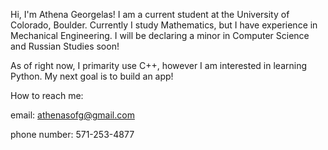 Hi, I'm Athena Georgelas!
I am a current student at the University of Colorado, Boulder.
Currently I study Mathematics, but I have experience in Mechanical Engineering.
I will be declaring a minor in Computer Science and Russian Studies soon!

As of right now, I primarity use C++, however I am interested in learning Python.
My next goal is to build an app!

How to reach me:

email: athenasofg@gmail.com

phone number: 571-253-4877
